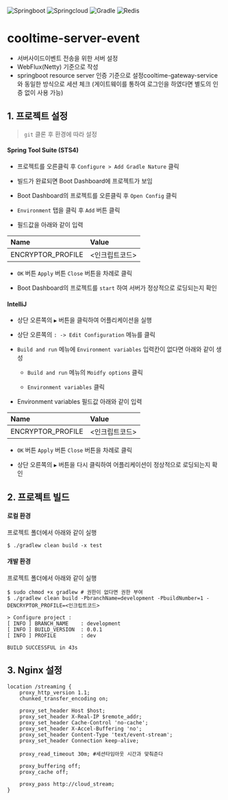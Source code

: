 ![Springboot](https://shields.io/badge/v3.2.10-6DB33F?logo=springboot&label=Spring%20Boot&style=social)
![Springcloud](https://shields.io/badge/2023.0.3-6DB33F?logo=springboot&label=Spring%20Cloud&style=social)
![Gradle](https://img.shields.io/badge/v8.9-02303A?logo=gradle&label=Gradle&style=social)
![Redis](https://img.shields.io/badge/v7.4.x-FF4438?logo=redis&label=Redis&style=social)

# cooltime-server-event
- 서버사이드이벤트 전송을 위한 서버 설정
- WebFlux(Netty) 기준으로 작성
- springboot resource server 인증 기준으로 설정cooltime-gateway-service와 동일한 방식으로 세션 체크 (게이트웨이를 통하여 로그인을 하였다면 별도의 인증 없이 사용 가능)

## 1. 프로젝트 설정
> `git` 클론 후 환경에 따라 설정

#### Spring Tool Suite (STS4)

- 프로젝트를 오른클릭 후 `Configure > Add Gradle Nature` 클릭

- 빌드가 완료되면 Boot Dashboard에 프로젝트가 보임

- Boot Dashboard의 프로젝트를 오른클릭 후 `Open Config` 클릭

- `Environment` 탭을 클릭 후 `Add` 버튼 클릭

- 필드값을 아래와 같이 입력

**Name**			|**Value**
:------------------	|:--------
ENCRYPTOR_PROFILE	|<인크립트코드>

- `OK` 버튼 `Apply` 버튼 `Close` 버튼을 차례로 클릭

- Boot Dashboard의 프로젝트를 `start` 하여 서버가 정상적으로 로딩되는지 확인

#### IntelliJ

- 상단 오른쪽의 `▶` 버튼을 클릭하여 어플리케이션을 실행

- 상단 오른쪽의 `: -> Edit Configuration` 메뉴를 클릭

- `Build and run` 메뉴에 `Environment variables` 입력칸이 없다면 아래와 같이 생성
	- `Build and run` 메뉴의 `Moidfy options` 클릭

	- `Environment variables` 클릭

- Environment variables 필드값 아래와 같이 입력

**Name**			|**Value**
:------------------	|:--------
ENCRYPTOR_PROFILE	|<인크립트코드>

- `OK` 버튼 `Apply` 버튼 `Close` 버튼을 차례로 클릭

- 상단 오른쪽의 `▶` 버튼을 다시 클릭하여 어플리케이션이 정상적으로 로딩되는지 확인


## 2. 프로젝트 빌드

#### 로컬 환경

프로젝트 폴더에서 아래와 같이 실행

```shell
$ ./gradlew clean build -x test
```

#### 개발 환경

프로젝트 폴더에서 아래와 같이 실행

```shell
$ sudo chmod +x gradlew # 권한이 없다면 권한 부여
$ ./gradlew clean build -PbranchName=development -PbuildNumber=1 -DENCRYPTOR_PROFILE=<인크립트코드>

> Configure project :
[ INFO ] BRANCH_NAME    : development
[ INFO ] BUILD_VERSION  : 0.0.1
[ INFO ] PROFILE        : dev

BUILD SUCCESSFUL in 43s

```

## 3. Nginx 설정
```
location /streaming {
	proxy_http_version 1.1;
	chunked_transfer_encoding on;

	proxy_set_header Host $host;
	proxy_set_header X-Real-IP $remote_addr;
	proxy_set_header Cache-Control 'no-cache';
	proxy_set_header X-Accel-Buffering 'no';
	proxy_set_header Content-Type 'text/event-stream';
	proxy_set_header Connection keep-alive;

	proxy_read_timeout 30m;	#세션타임아웃 시간과 맞춰준다

	proxy_buffering off;
	proxy_cache off;

	proxy_pass http://cloud_stream;
}
```
